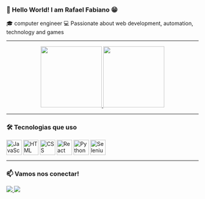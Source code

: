 
### 👋 Hello World! I am Rafael Fabiano 😁

🎓 computer engineer
💻 Passionate about web development, automation, technology and games

---

<div align="center">
  <a href="https://github.com/rafapili">
    <img height="160em" src="https://github-readme-stats.vercel.app/api?username=rafapili&show_icons=true&theme=dracula&include_all_commits=true&count_private=true"/>
    <img height="160em" src="https://github-readme-stats.vercel.app/api/top-langs/?username=rafapili&layout=compact&langs_count=8&theme=dracula"/>
  </a>
</div>

---

### 🛠️ Tecnologias que uso

<div style="display: inline_block">
  <img align="center" alt="JavaScript" height="40" width="40" src="https://cdn.jsdelivr.net/gh/devicons/devicon/icons/javascript/javascript-original.svg"/>
  <img align="center" alt="HTML" height="40" width="40" src="https://cdn.jsdelivr.net/gh/devicons/devicon/icons/html5/html5-original.svg"/>
  <img align="center" alt="CSS" height="40" width="40" src="https://cdn.jsdelivr.net/gh/devicons/devicon/icons/css3/css3-original.svg"/>
  <img align="center" alt="React" height="40" width="40" src="https://cdn.jsdelivr.net/gh/devicons/devicon/icons/react/react-original.svg"/>
  <img align="center" alt="Python" height="40" width="40" src="https://cdn.jsdelivr.net/gh/devicons/devicon/icons/python/python-original.svg"/>
  <img align="center" alt="Selenium" height="40" width="40" src="https://cdn.jsdelivr.net/gh/devicons/devicon/icons/selenium/selenium-original.svg"/>
</div>

---

### 📫 Vamos nos conectar!

<div>
  <a href="https://www.linkedin.com/in/rafael-fabiano-b61012218/" target="_blank">
    <img src="https://img.shields.io/badge/-LinkedIn-%230077B5?style=for-the-badge&logo=linkedin&logoColor=white">
  </a>
  <a href="mailto:adolude8@gmail.com" target="_blank">
    <img src="https://img.shields.io/badge/-Gmail-%23D14836?style=for-the-badge&logo=gmail&logoColor=white">
  </a>
 
</div>

